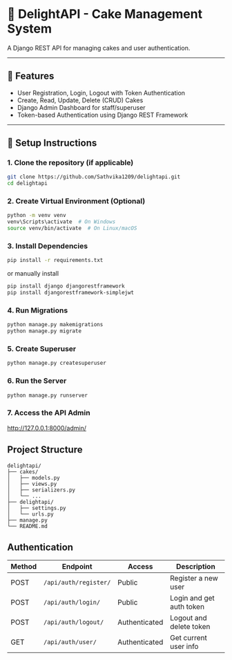 # 🎂 DelightAPI - Cake Management System

A Django REST API for managing cakes and user authentication.

---

## 🚀 Features

- User Registration, Login, Logout with Token Authentication
- Create, Read, Update, Delete (CRUD) Cakes
- Django Admin Dashboard for staff/superuser
- Token-based Authentication using Django REST Framework

---

## 🔧 Setup Instructions

### 1. Clone the repository (if applicable)

```bash
git clone https://github.com/Sathvika1209/delightapi.git
cd delightapi
```

### 2. Create Virtual Environment (Optional)
```bash
python -m venv venv
venv\Scripts\activate  # On Windows
source venv/bin/activate  # On Linux/macOS
```

### 3. Install Dependencies
```bash
pip install -r requirements.txt
```
or manually install

```bash
pip install django djangorestframework
pip install djangorestframework-simplejwt
```

### 4. Run Migrations
```bash
python manage.py makemigrations
python manage.py migrate
```

### 5. Create Superuser
```bash
python manage.py createsuperuser
```

### 6. Run the Server
```bash
python manage.py runserver
```

### 7. Access the API Admin
http://127.0.0.1:8000/admin/


## Project Structure

```
delightapi/
├── cakes/
│   ├── models.py
│   ├── views.py
│   ├── serializers.py
│   └── ...
├── delightapi/
│   ├── settings.py
│   └── urls.py
├── manage.py
└── README.md
```

## Authentication

| Method | Endpoint              | Access        | Description              |
| ------ | --------------------- | ------------- | ------------------------ |
| POST   | `/api/auth/register/` | Public        | Register a new user      |
| POST   | `/api/auth/login/`    | Public        | Login and get auth token |
| POST   | `/api/auth/logout/`   | Authenticated | Logout and delete token  |
| GET    | `/api/auth/user/`     | Authenticated | Get current user info    |


